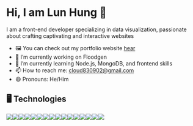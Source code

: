 # Hi, I am Lun Hung 👋 


I am a front-end developer specializing in data visualization, passionate about crafting captivating and interactive websites

- 🖼️ You can check out my portfolio website <a href="https://haolunhung.com" target="_blank">hear</a>
- 🔭 I’m currently working on Floodgen
- 🌱 I’m currently learning Node.js, MongoDB, and frontend skills
- 📫 How to reach me: <a href="mailto:cloud830902@gmail.com?">cloud830902@gmail.com</a>
- 😄 Pronouns: He/Him


## 🖥️  Technologies  ##
<img src="https://img.shields.io/badge/HTML5-E34F26?style=for-the-badge&logo=html5&logoColor=white" /><img src="https://img.shields.io/badge/CSS3-1572B6?style=for-the-badge&logo=css3&logoColor=white" /><img src="https://img.shields.io/badge/Sass-CC6699?style=for-the-badge&logo=sass&logoColor=white" /><img src="https://img.shields.io/badge/Tailwind_CSS-38B2AC?style=for-the-badge&logo=tailwind-css&logoColor=white" /><img src="https://img.shields.io/badge/JavaScript-323330?style=for-the-badge&logo=javascript&logoColor=F7DF1E" /><img src="	https://img.shields.io/badge/TypeScript-007ACC?style=for-the-badge&logo=typescript&logoColor=white" /><img src="https://img.shields.io/badge/React-20232A?style=for-the-badge&logo=react&logoColor=61DAFB"/><img src="https://img.shields.io/badge/React_Router-CA4245?style=for-the-badge&logo=react-router&logoColor=white" /><img src="https://img.shields.io/badge/Svelte-4A4A55?style=for-the-badge&logo=svelte&logoColor=FF3E00" /><img src="https://img.shields.io/badge/axios-671ddf?&style=for-the-badge&logo=axios&logoColor=white" /><img src="https://img.shields.io/badge/d3%20js-F9A03C?style=for-the-badge&logo=d3.js&logoColor=white" /><img src="https://img.shields.io/badge/Leaflet-199900?style=for-the-badge&logo=Leaflet&logoColor=white" /><img src="https://img.shields.io/badge/OpenStreetMap-7EBC6F?style=for-the-badge&logo=OpenStreetMap&logoColor=white" /><img src="https://img.shields.io/badge/Pandas-2C2D72?style=for-the-badge&logo=pandas&logoColor=white" /><img src="https://img.shields.io/badge/GIT-E44C30?style=for-the-badge&logo=git&logoColor=white" /><img src="https://img.shields.io/badge/VSCode-0078D4?style=for-the-badge&logo=visual%20studio%20code&logoColor=white" />







